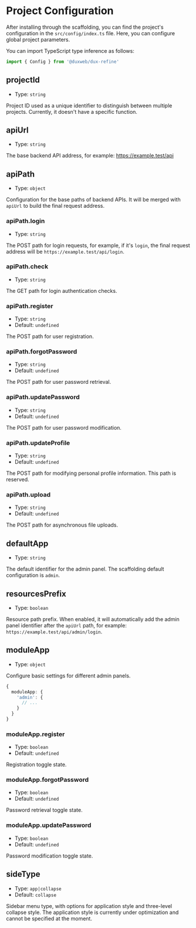 # Project Configuration

After installing through the scaffolding, you can find the project's configuration in the `src/config/index.ts` file. Here, you can configure global project parameters.

You can import TypeScript type inference as follows:

```typescript
import { Config } from '@duxweb/dux-refine'
```

## projectId

- Type: `string`

Project ID used as a unique identifier to distinguish between multiple projects. Currently, it doesn't have a specific function.

## apiUrl

- Type: `string`

The base backend API address, for example: https://example.test/api

## apiPath

- Type: `object`

Configuration for the base paths of backend APIs. It will be merged with `apiUrl` to build the final request address.

### apiPath.login

- Type: `string`

The POST path for login requests, for example, if it's `login`, the final request address will be `https://example.test/api/login`.

### apiPath.check

- Type: `string`

The GET path for login authentication checks.

### apiPath.register

- Type: `string`
- Default: `undefined`

The POST path for user registration.

### apiPath.forgotPassword

- Type: `string`
- Default: `undefined`

The POST path for user password retrieval.

### apiPath.updatePassword

- Type: `string`
- Default: `undefined`

The POST path for user password modification.

### apiPath.updateProfile

- Type: `string`
- Default: `undefined`

The POST path for modifying personal profile information. This path is reserved.

### apiPath.upload

- Type: `string`
- Default: `undefined`

The POST path for asynchronous file uploads.

## defaultApp

- Type: `string`

The default identifier for the admin panel. The scaffolding default configuration is `admin`.

## resourcesPrefix

- Type: `boolean`

Resource path prefix. When enabled, it will automatically add the admin panel identifier after the `apiUrl` path, for example: `https://example.test/api/admin/login`.

## moduleApp

- Type: `object`

Configure basic settings for different admin panels.

```typescript
{
  moduleApp: {
    'admin': {
      // ...
    }
  }
}
```

### moduleApp.register

- Type: `boolean`
- Default: `undefined`

Registration toggle state.

### moduleApp.forgotPassword

- Type: `boolean`
- Default: `undefined`

Password retrieval toggle state.

### moduleApp.updatePassword

- Type: `boolean`
- Default: `undefined`

Password modification toggle state.

## sideType

- Type: `app|collapse`
- Default: `collapse`

Sidebar menu type, with options for application style and three-level collapse style. The application style is currently under optimization and cannot be specified at the moment.